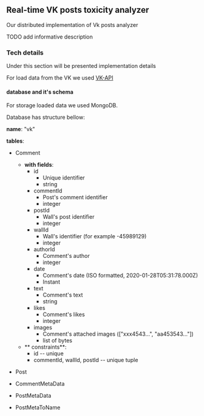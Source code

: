 ## Real-time VK posts toxicity analyzer

Our distributed implementation of Vk posts analyzer

TODO add informative description

### Tech details

Under this section will be presented implementation details

For load data from the VK we used [VK-API](https://vk.com/dev/methods)

#### database and it's schema

For storage loaded data we used MongoDB.

Database has structure bellow:

**name**: "vk"

**tables**:

* Comment
    * **with fields**:
        * id
            * Unique identifier
            * string
        * commentId
            * Post's comment identifier
            * integer
        * postId
            * Wall's post identifier
            * integer
        * wallId
            * Wall's identifier (for example -45989129)
            * integer
        * authorId
            * Comment's author
            * integer
        * date
            * Comment's date (ISO formatted, 2020-01-28T05:31:78.000Z)
            * Instant
        * text
            * Comment's text
            * string
        * likes
            * Comment's likes
            * integer
        * images
            * Comment's attached images (["xxx4543...", "aa453543..."])
            * list of bytes
    * ** constraints**:
        * id -- unique
        * commentId, wallId, postId -- unique tuple
    
* Post
* CommentMetaData
* PostMetaData
* PostMetaToName


